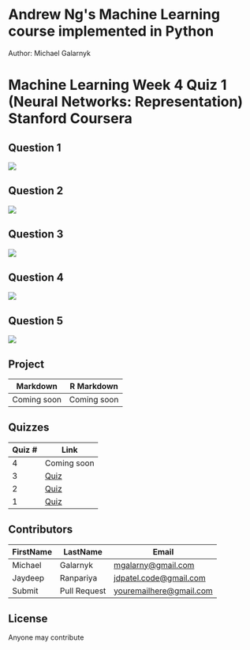 # Andrew Ng's Machine Learning course implemented in Python
Author: Michael Galarnyk <br />

# Machine Learning Week 4 Quiz 1 (Neural Networks: Representation) Stanford Coursera

Question 1
----------
![](https://github.com/JDRanpariya/datasciencecoursera/blob/master/Stanford_Machine_Learning/Week1/data/NeuralNetworksLearningQ1.png)

Question 2
----------
![](https://github.com/JDRanpariya/datasciencecoursera/blob/master/Stanford_Machine_Learning/Week1/data/NeuralNetworksLearningQ2.png)

Question 3
----------
![](https://github.com/JDRanpariya/datasciencecoursera/blob/master/Stanford_Machine_Learning/Week1/data/NeuralNetworksLearningQ3.png)

Question 4
----------
![](https://github.com/JDRanpariya/datasciencecoursera/blob/master/Stanford_Machine_Learning/Week1/data/NeuralNetworksLearningQ4.png)

Question 5
----------
![](https://github.com/JDRanpariya/datasciencecoursera/blob/master/Stanford_Machine_Learning/Week1/data/NeuralNetworksLearningQ5.png)

## Project 
Markdown | R Markdown
--- | ---
Coming soon| Coming soon

## Quizzes
Quiz # | Link 
--- | --- 
4 | Coming soon
3 | [Quiz](https://github.com/mGalarnyk/datasciencecoursera/blob/master/6_%20Statistical_Inference/quizzes/quiz3withExplanation.md)
2 | [Quiz](https://github.com/mGalarnyk/datasciencecoursera/blob/master/6_%20Statistical_Inference/quizzes/quiz2withExplanation.md)
1 | [Quiz](https://github.com/mGalarnyk/datasciencecoursera/blob/master/6_%20Statistical_Inference/quizzes/quiz1withExplanation.md)

## Contributors
FirstName | LastName | Email
--- | --- | ---
Michael |  Galarnyk |  <mgalarny@gmail.com>
Jaydeep | Ranpariya | <jdpatel.code@gmail.com>
Submit |  Pull Request | <youremailhere@gmail.com>

## License
Anyone may contribute 
